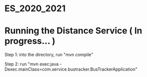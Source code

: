 # ES_2020_2021

# Running the Distance Service ( In progress... )
Step 1: into the directory, run "mvn compile"

Step 2: run "mvn exec:java -Dexec.mainClass=com.service.bustracker.BusTrackerApplication"
